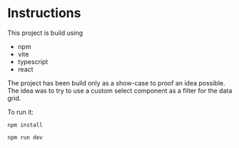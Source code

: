 # Instructions
This project is build using 
- npm
- vite
- typescript
- react

The project has been build only as a show-case to proof an idea possible. The idea was to try to use a custom select 
component as a filter for the data grid.


To run it:

```npm install```

```npm run dev```